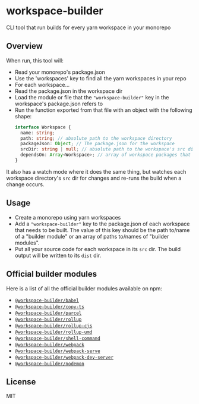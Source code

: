 # workspace-builder

CLI tool that run builds for every yarn workspace in your monorepo

## Overview

When run, this tool will:

- Read your monorepo's package.json
- Use the 'workspaces' key to find all the yarn workspaces in your repo
- For each workspace...
- Read the package.json in the workspace dir
- Load the module or file that the `"workspace-builder"` key in the workspace's package.json refers to
- Run the function exported from that file with an object with the following shape:
  ```ts
  interface Workspace {
    name: string;
    path: string; // absolute path to the workspace directory
    packageJson: Object; // The package.json for the workspace
    srcDir: string | null; // absolute path to the workspace's src directory, if it exists
    dependsOn: Array<Workspace>; // array of workspace packages that this workspace has in its package.json dependencies
  }
  ```

It also has a watch mode where it does the same thing, but watches each workspace directory's `src` dir for changes and re-runs the build when a change occurs.

## Usage

- Create a monorepo using yarn workspaces
- Add a `"workspace-builder"` key to the package.json of each workspace that needs to be built. The value of this key should be the path to/name of a "builder module" or an array of paths to/names of "builder modules".
- Put all your source code for each workspace in its `src` dir. The build output will be written to its `dist` dir.

## Official builder modules

Here is a list of all the official builder modules available on npm:

- [`@workspace-builder/babel`](https://npm.im/@workspace-builder/babel)
- [`@workspace-builder/copy-ts`](https://npm.im/@workspace-builder/copy-ts)
- [`@workspace-builder/parcel`](https://npm.im/@workspace-builder/parcel)
- [`@workspace-builder/rollup`](https://npm.im/@workspace-builder/rollup)
- [`@workspace-builder/rollup-cjs`](https://npm.im/@workspace-builder/rollup-cjs)
- [`@workspace-builder/rollup-umd`](https://npm.im/@workspace-builder/rollup-umd)
- [`@workspace-builder/shell-command`](https://npm.im/@workspace-builder/shell-command)
- [`@workspace-builder/webpack`](https://npm.im/@workspace-builder/webpack)
- [`@workspace-builder/webpack-serve`](https://npm.im/@workspace-builder/webpack-serve)
- [`@workspace-builder/webpack-dev-server`](https://npm.im/@workspace-builder/webpack-dev-server)
- [`@workspace-builder/nodemon`](https://npm.im/@workspace-builder/nodemon)

## License

MIT
